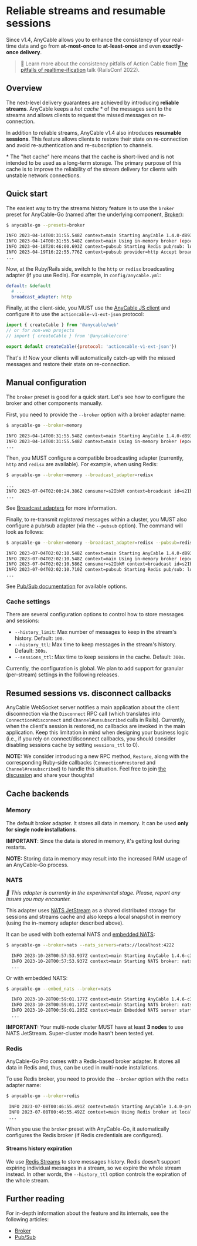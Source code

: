 # Reliable streams and resumable sessions

Since v1.4, AnyCable allows you to enhance the consistency of your real-time data and go from **at-most-once** to **at-least-once** and even **exactly-once delivery**.

> 🎥 Learn more about the consistency pitfalls of Action Cable from [The pitfalls of realtime-ification](https://noti.st/palkan/MeBUVe/the-pitfalls-of-realtime-ification) talk (RailsConf 2022).

## Overview

The next-level delivery guarantees are achieved by introducing **reliable streams**. AnyCable keeps a *hot cache* \* of the messages sent to the streams and allows clients to request the missed messages on re-connection.

In addition to reliable streams, AnyCable v1.4 also introduces **resumable sessions**. This feature allows clients to restore their state on re-connection and avoid re-authentication and re-subscription to channels.

\* The "hot cache" here means that the cache is short-lived and is not intended to be used as a long-term storage. The primary purpose of this cache is to improve the reliability of the stream delivery for clients with unstable network connections.

## Quick start

The easiest way to try the streams history feature is to use the `broker` preset for AnyCable-Go (named after the underlying component, [Broker](./broker.md)):

```sh
$ anycable-go --presets=broker

INFO 2023-04-14T00:31:55.548Z context=main Starting AnyCable 1.4.0-d8939df (with mruby 1.2.0 (2015-11-17)) (pid: 87410, open file limit: 122880, gomaxprocs: 8)
INFO 2023-04-14T00:31:55.548Z context=main Using in-memory broker (epoch: vRXl, history limit: 100, history ttl: 300s, sessions ttl: 300s)
INFO 2023-04-18T20:46:00.693Z context=pubsub Starting Redis pub/sub: localhost:6379
INFO 2023-04-19T16:22:55.776Z context=pubsub provider=http Accept broadcast requests at http://localhost:8090/_broadcast
...
```

Now, at the Ruby/Rails side, switch to the `http` or `redisx` broadcasting adapter (if you use Redis). For example, in `config/anycable.yml`:

```yaml
default: &default
  # ...
  broadcast_adapter: http
```

Finally, at the client-side, you MUST use the [AnyCable JS client](https://github.com/anycable/anycable-client) and configure it to use the `actioncable-v1-ext-json` protocol:

```js
import { createCable } from '@anycable/web'
// or for non-web projects
// import { createCable } from '@anycable/core'

export default createCable({protocol: 'actioncable-v1-ext-json'})
```

That's it! Now your clients will automatically catch-up with the missed messages and restore their state on re-connection.

## Manual configuration

The `broker` preset is good for a quick start. Let's see how to configure the broker and other components manually.

First, you need to provide the `--broker` option with a broker adapter name:

```sh
$ anycable-go --broker=memory

INFO 2023-04-14T00:31:55.548Z context=main Starting AnyCable 1.4.0-d8939df (with mruby 1.2.0 (2015-11-17)) (pid: 87410, open file limit: 122880, gomaxprocs: 8)
INFO 2023-04-14T00:31:55.548Z context=main Using in-memory broker (epoch: vRXl, history limit: 100, history ttl: 300s, sessions ttl: 300s)
...
```

Then, you MUST configure a compatible broadcasting adapter (currently, `http` and `redisx` are available). For example, when using Redis:

```sh
$ anycable-go --broker=memory --broadcast_adapter=redisx

...
INFO 2023-07-04T02:00:24.386Z consumer=s2IbkM context=broadcast id=s2IbkM provider=redisx stream=__anycable__ Starting Redis broadcaster at localhost:6379
...
```

See [Broadcast adapters](/ruby/broadcast_adapters.md) for more information.

Finally, to re-transmit _registered_ messages within a cluster, you MUST also configure a pub/sub adapter (via the `--pubsub` option). The command will look as follows:

```sh
$ anycable-go --broker=memory --broadcast_adapter=redisx --pubsub=redis

INFO 2023-07-04T02:02:10.548Z context=main Starting AnyCable 1.4.0-d8939df (with mruby 1.2.0 (2015-11-17)) (pid: 87410, open file limit: 122880, gomaxprocs: 8)
INFO 2023-07-04T02:02:10.548Z context=main Using in-memory broker (epoch: vRXl, history limit: 100, history ttl: 300s, sessions ttl: 300s)
INFO 2023-07-04T02:02:10.586Z consumer=s2IbkM context=broadcast id=s2IbkM provider=redisx stream=__anycable__ Starting Redis broadcaster at localhost:6379
INFO 2023-07-04T02:02:10.710Z context=pubsub Starting Redis pub/sub: localhost:6379
...
```

See [Pub/Sub documentation](./pubsub.md) for available options.

### Cache settings

There are several configuration options to control how to store messages and sessions:

- `--history_limit`: Max number of messages to keep in the stream's history. Default: `100`.
- `--history_ttl`: Max time to keep messages in the stream's history. Default: `300s`.
- `--sessions_ttl`: Max time to keep sessions in the cache. Default: `300s`.

Currently, the configuration is global. We plan to add support for granular (per-stream) settings in the following releases.

## Resumed sessions vs. disconnect callbacks

AnyCable WebSocket server notifies a main application about the client disconnection via the `Disconnect` RPC call (which translates into `Connection#disconnect` and `Channel#unsubscribed` calls in Rails). Currently, when the client's session is restored, no callbacks are invoked in the main application. Keep this limitation in mind when designing your business logic (i.e., if you rely on connect/disconnect callbacks, you should consider disabling sessions cache by setting `sessions_ttl` to 0).

**NOTE:** We consider introducing a new RPC method, `Restore`, along with the corresponding Ruby-side callbacks (`Connection#restored` and `Channel#resubscribed`) to handle this situation. Feel free to join [the discussion](https://github.com/orgs/anycable/discussions/209) and share your thoughts!

## Cache backends

### Memory

The default broker adapter. It stores all data in memory. It can be used **only for single node installations**.

**IMPORTANT**: Since the data is stored in memory, it's getting lost during restarts.

**NOTE:** Storing data in memory may result into the increased RAM usage of an AnyCable-Go process.

### NATS

_🧪 This adapter is currently in the experimental stage. Please, report any issues you may encounter._

This adapter uses [NATS JetStream](https://nats.io/) as a shared distributed storage for sessions and streams cache and also keeps a local snapshot in memory (using the in-memory adapter described above).

It can be used with both external NATS and [embedded NATS](./embedded_nats.md):

```sh
$ anycable-go --broker=nats --nats_servers=nats://localhost:4222

  INFO 2023-10-28T00:57:53.937Z context=main Starting AnyCable 1.4.6-c31c153 (with mruby 1.2.0 (2015-11-17)) (pid: 29874, open file limit: 122880, gomaxprocs: 8)
  INFO 2023-10-28T00:57:53.937Z context=main Starting NATS broker: nats://localhost:4222 (history limit: 100, history ttl: 300s, sessions ttl: 300s)
  ...
```

Or with embedded NATS:

```sh
$ anycable-go --embed_nats --broker=nats

  INFO 2023-10-28T00:59:01.177Z context=main Starting AnyCable 1.4.6-c31c153 (with mruby 1.2.0 (2015-11-17)) (pid: 30693, open file limit: 122880, gomaxprocs: 8)
  INFO 2023-10-28T00:59:01.177Z context=main Starting NATS broker: nats://127.0.0.1:4222 (history limit: 100, history ttl: 300s, sessions ttl: 300s)
  INFO 2023-10-28T00:59:01.205Z context=main Embedded NATS server started: nats://127.0.0.1:4222
  ...
```

**IMPORTANT:** Your multi-node cluster MUST have at least **3 nodes** to use NATS JetStream. Super-cluster mode hasn't been tested yet.

### Redis

<p class="pro-badge-header"></p>

AnyCable-Go Pro comes with a Redis-based broker adapter. It stores all data in Redis and, thus, can be used in multi-node installations.

To use Redis broker, you need to provide the `--broker` option with the `redis` adapter name:

```sh
$ anycable-go --broker=redis

 INFO 2023-07-08T00:46:55.491Z context=main Starting AnyCable 1.4.0-pro-eed05bc (with mruby 1.2.0 (2015-11-17)) (pid: 78585, open file limit: 122880, gomaxprocs: 8, netpoll: true)
 INFO 2023-07-08T00:46:55.492Z context=main Using Redis broker at localhost:6379 (history limit: 100, history ttl: 300s, sessions ttl: 300s)
 ...
```

When you use the `broker` preset with AnyCable-Go, it automatically configures the Redis broker (if Redis credentials are configured).

#### Streams history expiration

We use [Redis Streams](https://redis.io/docs/data-types/streams/) to store messages history. Redis doesn't support expiring individual messages in a stream, so we expire the whole stream instead. In other words, the `--history_ttl` option controls the expiration of the whole stream.

## Further reading

For in-depth information about the feature and its internals, see the following articles:

- [Broker](./broker.md)
- [Pub/Sub](./pubsub.md)
